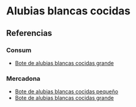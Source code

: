 # Alubias blancas cocidas

## Referencias

### Consum

* [Bote de alubias blancas cocidas grande](https://tienda.consum.es/consum/producto/luengo-alubia-blanca-cocida-frasco/p-7042369)

### Mercadona

* [Bote de alubias blancas cocidas pequeño](https://tienda.mercadona.es/product/26028/alubia-cocida-blanca-hacendado-tarro)
* [Bote de alubias blancas cocidas grande](https://tienda.mercadona.es/product/26019/alubia-cocida-blanca-hacendado-tarro)
